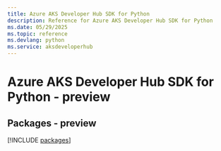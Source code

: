 ```yaml
---
title: Azure AKS Developer Hub SDK for Python
description: Reference for Azure AKS Developer Hub SDK for Python
ms.date: 05/29/2025
ms.topic: reference
ms.devlang: python
ms.service: aksdeveloperhub
---
```

# Azure AKS Developer Hub SDK for Python - preview
## Packages - preview
[!INCLUDE [packages](aks-developer-hub-index.md)]